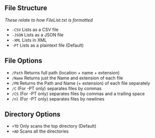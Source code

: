 ﻿## File Structure
*These relate to how FileList.txt is formatted*
- ```-CSV```	Lists as a CSV file
- ```-JSON```	Lists as a JSON file
- ```-XML```	Lists in XML
- ```-PT```		Lists as a plaintext file (Default)

## File Options
- ```/Path```	Returns full path (location + name + extension)
- ```/Name```	Returns just the Name and extension of each file
- ```/PN```		Returns the Path and Name (+ extension) of each file separately
- ```/C```		(For -PT only) separates files by commas
- ```/CS```		(For -PT only) separates files by commas and a trailing space
- ```/nl```		(For -PT only) separates files by newlines

## Directory Options
- ```+TD```	Only scans the top directory (Default)
- ```+AD```	Scans all the directories